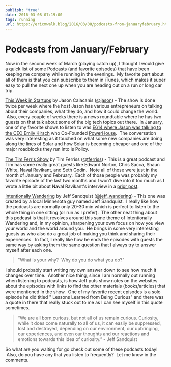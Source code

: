```yaml
---
publish: "true"
date: 2016-03-08 07:19:00
tags: running
url: https://ericmwalk.blog/2016/03/08/podcasts-from-januaryfebruary.html
---
```


# Podcasts from January/February

Now in the second week of March (playing catch up), I thought I would give a quick list of some Podcasts (and favorite episodes) that have been keeping me company while running in the evenings.  My favorite part about all of them is that you can subscribe to them in iTunes, which makes it super easy to pull the next one up when you are heading out on a run or long car trip.

<a href="http://thisweekinstartups.com/">This Week in Startups</a> by Jason Calacanis (<a href="https://twitter.com/jason">@jason</a>) - The show is done twice per week where the host Jason has various entrepreneurs on talking about their companies, what they do, and how it could change the world.  Also, every couple of weeks there is a news roundtable where he has two guests on that talk about some of the big tech topics out there.  In January, one of my favorite shows to listen to was <a href="http://thisweekinstartups.com/emily-kirsch-powerhouse/">E614 where Jason was talking to the CEO Emily Kirsch</a> who Co-Founded <a href="https://powerhouse.solar/">PowerHouse</a>.  The conversation was very interesting as it touched on what some new companies are doing along the lines of Solar and how Solar is becoming cheaper and one of the major roadblocks they run into is Policy.

<a href="http://fourhourworkweek.com/podcast/">The Tim Ferris Show</a> by Tim Ferriss (<a href="https://twitter.com/tferriss">@tferriss</a>) - This is a great podcast and Tim has some really great guests like Edward Norton, Chris Sacca, Shaun White, Naval Ravikant, and Seth Godin.  Note all of those were just in the month of January and February.  Each of those people was probably my favorite episode of the last two months and I won't dive into it too much as I wrote a little bit about Naval Ravikant's interview in a <a href="https://ericmwalk.blog/2016/02/19/power-of-the.html">prior post</a>.

<a href="http://www.intentionallywandering.com/">Intentionally Wandering</a> by Jeff Sandquist (<a href="https://twitter.com/jeff_wandering/">@jeff_wandering</a>) - This one was created by a local Minnesota guy named Jeff Sandquist.  I really like how the podcasts are normally only 20-30 min which is perfect to listen to the whole thing in one sitting (or run as I prefer).  The other neat thing about this podcast is that it revolves around this same theme of Intentionally Wandering and, in my opinion, sharpening your own focus on how you view your world and the world around you.  He brings in some very interesting guests as who also do a great job of making you think and sharing their experiences.  In fact, I really like how he ends the episodes with guests the same way by asking them the same question that I always try to answer myself after each one.

>"What is your why?  Why do you do what you do?"

I should probably start writing my own answer down to see how much it changes over time.  Another nice thing, since I am normally out running when listening to podcasts, is how Jeff puts show notes on the websites about the episodes with links to find the other materials (books/articles) that were mentioned in the show.  One of my favorite recent episodes is a solo episode he did titled " Lessons Learned from Being Curious</a>" and there was a quote in there that really stuck out to me as I can see myself in this quote sometimes.

>“We are all born curious, but not all of us remain curious. Curiosity, while it does come naturally to all of us, it can easily be suppressed, lost and destroyed, depending on our environment, our upbringing, our experiences, and even our thoughts and our reactions and emotions towards this idea of curiosity.” - Jeff Sandquist

So what are you waiting for go check out some of these podcasts today!  Also, do you have any that you listen to frequently?  Let me know in the comments.






